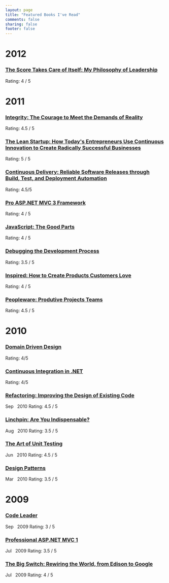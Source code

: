 ```yaml
---
layout: page
title: "Featured Books I've Read"
comments: false
sharing: false
footer: false
---
```



<div id="page-bookshelf">
  <h1>2012</h1>
  <article>
      <h3><a href="http://www.amazon.com/The-Score-Takes-Care-Itself/dp/1591843472/" target="_blank">The Score Takes Care of Itself: My Philosophy of Leadership</a></h3>
    <rating>Rating: 4 / 5</rating>
  </article>
  <h1>2011</h1>
  <article>
      <h3><a href="http://www.amazon.com/Integrity-Courage-Meet-Demands-Reality/dp/006084969X/" target="_blank">Integrity: The Courage to Meet the Demands of Reality</a></h3>
    <rating>Rating: 4.5 / 5</rating>
  </article>
  <article>
      <h3><a href="http://www.amazon.com/Lean-Startup-Entrepreneurs-Continuous-Innovation/dp/0307887898/" target="_blank"><strong>The Lean Startup: How Today's Entrepreneurs Use Continuous Innovation to Create Radically Successful Businesses</strong></a></h3>
    <rating>Rating: 5 / 5</rating>
  </article>
  <article>
    <h3><a href="http://www.amazon.com/Continuous-Delivery-Deployment-Automation-Addison-Wesley/dp/0321601912" target="_blank"><strong>Continuous Delivery: Reliable Software Releases through Build, Test, and Deployment Automation</strong></a></h3>
    <rating>Rating: 4.5/5</rating>
  </article>
  <article>
      <h3><a href="http://www.amazon.com/gp/product/1430234040/" target="_blank">Pro ASP.NET MVC 3 Framework</a></h3>
    <rating>Rating: 4 / 5</rating>
  </article>
  <article>
      <h3><a href="https://www.amazon.com/gp/product/B0026OR2ZY/" target="_blank">JavaScript: The Good Parts</a></h3>
    <rating>Rating: 4 / 5</rating>
  </article>
  <article>
      <h3><a href="http://www.amazon.com/Debugging-Development-Process-Practical-Strategies/dp/B00005R08G/" target="_blank">Debugging the Development Process</a></h3>
    <rating>Rating: 3.5 / 5</rating>
  </article>
  <article>
      <h3><a href="http://www.amazon.com/gp/product/B001AQ95UY/" target="_blank">Inspired: How to Create Products Customers Love</a></h3>
    <rating>Rating: 4 / 5</rating>
  </article>
  <article>
      <h3><a href="http://www.amazon.com/Peopleware-Productive-Projects-Teams-Second/dp/0932633439" target="_blank"><strong>Peopleware: Produtive Projects Teams</strong></a></h3>
    <rating>Rating: 4.5 / 5</rating>
  </article>
  <h1>2010</h1>
  <article>
    <h3><a href="http://www.amazon.com/Domain-Driven-Design-Tackling-Complexity-Software/dp/0321125215/" target="_blank"><strong>Domain Driven Design</strong></a></h3>
    <rating>Rating: 4/5</rating>
  </article>
  <article>
    <h3><a href="http://www.amazon.com/Continuous-Integration-NET-Marcin-Kawalerowicz/dp/1935182552/">Continuous Integration in .NET</a></h3>
    <rating>Rating: 4/5</rating>
  </article>
    <article>
    <h3><a href="http://www.amazon.com/Refactoring-Improving-Design-Existing-Code/dp/0201485672/" target="_blank">Refactoring: Improving the Design of Existing Code</a></h3>
    <time datetime="2010-09-01T00:00:00-00:00" pubdate><span class='month'>Sep</span> <span class='day'>&nbsp;</span> <span class='year'>2010</span></time>
    <rating>Rating: 4.5 / 5</rating>
  </article>
  <article>
    <h3><a href="http://www.amazon.com/Linchpin-Are-Indispensable-Seth-Godin/dp/1591843162/" target="_blank">Linchpin: Are You Indispensable?</a></h3>
    <time datetime="2010-08-01T00:00:00-00:00" pubdate><span class='month'>Aug</span> <span class='day'>&nbsp;</span> <span class='year'>2010</span></time>
    <rating>Rating: 3.5 / 5</rating>
  </article>
  <article>
    <h3><a href="http://www.amazon.com/gp/product/1933988274" target="_blank"><strong>The Art of Unit Testing</strong></a></h3>
    <time datetime="2010-06-01T00:00:00-00:00" pubdate><span class='month'>Jun</span> <span class='day'>&nbsp;</span> <span class='year'>2010</span></time>
    <rating>Rating: 4.5 / 5</rating>
  </article>
  <article>
    <h3><a href="http://www.amazon.com/gp/product/1598220314" target="_blank">Design Patterns</a></h3>
    <time datetime="2010-03-01T00:00:00-00:00" pubdate><span class='month'>Mar</span> <span class='day'>&nbsp;</span> <span class='year'>2010</span></time>
    <rating>Rating: 3.5 / 5</rating>
  </article>
  <h1>2009</h1>
  <article>
    <h3><a href="http://www.amazon.com/gp/product/0470259248/" target="_blank">Code Leader</a></h3>
    <time datetime="2009-09-01T00:00:00-00:00" pubdate><span class='month'>Sep</span> <span class='day'>&nbsp;</span> <span class='year'>2009</span></time>
    <rating>Rating: 3 / 5</rating>
  </article>
  <article>
    <h3><a href="http://www.amazon.com/gp/product/0470384611" target="_blank">Professional ASP.NET MVC 1</a></h3>
    <time datetime="2009-07-01T00:00:00-00:00" pubdate><span class='month'>Jul</span> <span class='day'>&nbsp;</span> <span class='year'>2009</span></time>
    <rating>Rating: 3.5 / 5</rating>
  </article>
  <article>
    <h3><a href="http://www.amazon.com/gp/product/0393333949/" target="_blank">The Big Switch: Rewiring the World, from Edison to Google</a></h3>
    <time datetime="2009-07-01T00:00:00-00:00" pubdate><span class='month'>Jul</span> <span class='day'>&nbsp;</span> <span class='year'>2009</span></time>
    <rating>Rating: 4 / 5</rating>
  </article>
</div>
